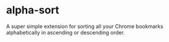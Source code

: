 # alpha-sort

A super simple extension for sorting all your Chrome bookmarks alphabetically in ascending or descending order.
